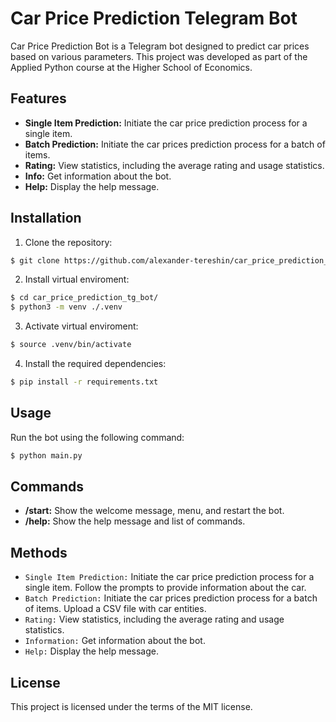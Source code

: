 # Car Price Prediction Telegram Bot
Car Price Prediction Bot is a Telegram bot designed to predict car prices based on various parameters. This project was developed as part of the Applied Python course at the Higher School of Economics.

Features
---
* **Single Item Prediction:** Initiate the car price prediction process for a single item.
* **Batch Prediction:** Initiate the car prices prediction process for a batch of items.
* **Rating:** View statistics, including the average rating and usage statistics.
* **Info:** Get information about the bot.
* **Help:** Display the help message.
  
Installation
---
1. Clone the repository:
```bash
$ git clone https://github.com/alexander-tereshin/car_price_prediction_tg_bot.git
```
2. Install virtual enviroment:
```bash
$ cd car_price_prediction_tg_bot/
$ python3 -m venv ./.venv
```
3. Activate virtual enviroment:
```bash
$ source .venv/bin/activate
```
4. Install the required dependencies:
```bash
$ pip install -r requirements.txt
```
Usage
---
Run the bot using the following command:

```bash
$ python main.py
```
Commands
---
* **/start:** Show the welcome message, menu, and restart the bot.
* **/help:** Show the help message and list of commands.
  
Methods
---

- `Single Item Prediction:` Initiate the car price prediction process for a single item. Follow the prompts to provide information about the car.
- `Batch Prediction:` Initiate the car prices prediction process for a batch of items. Upload a CSV file with car entities.
- `Rating:` View statistics, including the average rating and usage statistics.
- `Information:` Get information about the bot.
- `Help:` Display the help message.

License
---
This project is licensed under the terms of the MIT license.
